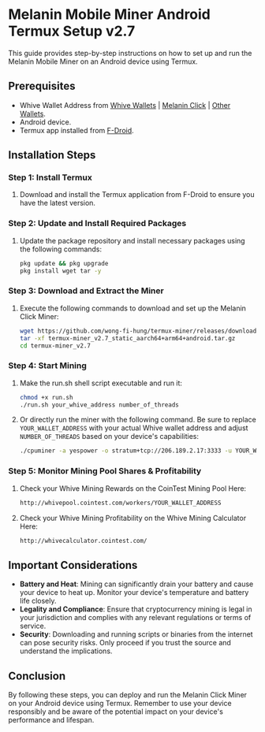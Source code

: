 # Melanin Mobile Miner Android Termux Setup v2.7

This guide provides step-by-step instructions on how to set up and run the Melanin Mobile Miner on an Android device using Termux.

## Prerequisites
- Whive Wallet Address from [Whive Wallets](https://whiveio.gitbook.io/the-whive-protocol/downloads) | [Melanin Click](https://melanin.click) | [Other Wallets](https://whiveio.gitbook.io/the-whive-protocol/other-wallets).
- Android device.
- Termux app installed from [F-Droid](https://f-droid.org/).

## Installation Steps

### Step 1: Install Termux

1. Download and install the Termux application from F-Droid to ensure you have the latest version. 

### Step 2: Update and Install Required Packages

1. Update the package repository and install necessary packages using the following commands:

    ```bash
    pkg update && pkg upgrade
    pkg install wget tar -y
    ```

### Step 3: Download and Extract the Miner

1. Execute the following commands to download and set up the Melanin Click Miner:

    ```bash
    wget https://github.com/wong-fi-hung/termux-miner/releases/download/v2.7/termux-miner_v2.7_static_aarch64+arm64+android.tar.gz
    tar -xf termux-miner_v2.7_static_aarch64+arm64+android.tar.gz
    cd termux-miner_v2.7
    ```

### Step 4: Start Mining
1. Make the run.sh shell script executable and run it:
     ```bash
    chmod +x run.sh
    ./run.sh your_whive_address number_of_threads
    ```

2. Or directly run the miner with the following command. Be sure to replace `YOUR_WALLET_ADDRESS` with your actual Whive wallet address and adjust `NUMBER_OF_THREADS` based on your device's capabilities:

    ```bash
    ./cpuminer -a yespower -o stratum+tcp://206.189.2.17:3333 -u YOUR_WALLET_ADDRESS -p c=WHIVE -t NUMBER_OF_THREADS
    ```
### Step 5: Monitor Mining Pool Shares & Profitability
1. Check your Whive Mining Rewards on the CoinTest Mining Pool Here:
     ```bash
    http://whivepool.cointest.com/workers/YOUR_WALLET_ADDRESS
    ```

2. Check your Whive Mining Profitability on the Whive Mining Calculator Here:
     ```bash
    http://whivecalculator.cointest.com/
    ```

## Important Considerations

- **Battery and Heat**: Mining can significantly drain your battery and cause your device to heat up. Monitor your device's temperature and battery life closely.
- **Legality and Compliance**: Ensure that cryptocurrency mining is legal in your jurisdiction and complies with any relevant regulations or terms of service.
- **Security**: Downloading and running scripts or binaries from the internet can pose security risks. Only proceed if you trust the source and understand the implications.

## Conclusion

By following these steps, you can deploy and run the Melanin Click Miner on your Android device using Termux. Remember to use your device responsibly and be aware of the potential impact on your device's performance and lifespan.